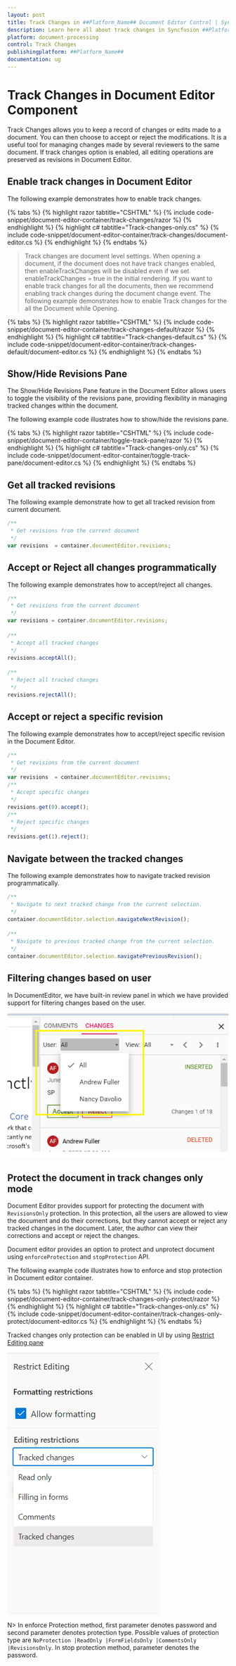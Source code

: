 ```yaml
---
layout: post
title: Track Changes in ##Platform_Name## Document Editor Control | Syncfusion
description: Learn here all about track changes in Syncfusion ##Platform_Name## Document Editor component of Syncfusion Essential JS 2 and more.
platform: document-processing
control: Track Changes
publishingplatform: ##Platform_Name##
documentation: ug
---
```


# Track Changes in Document Editor Component

Track Changes allows you to keep a record of changes or edits made to a document. You can then choose to accept or reject the modifications. It is a useful tool for managing changes made by several reviewers to the same document. If track changes option is enabled, all editing operations are preserved as revisions in Document Editor.

## Enable track changes in Document Editor

The following example demonstrates how to enable track changes.


{% tabs %}
{% highlight razor tabtitle="CSHTML" %}
{% include code-snippet/document-editor-container/track-changes/razor %}
{% endhighlight %}
{% highlight c# tabtitle="Track-changes-only.cs" %}
{% include code-snippet/document-editor-container/track-changes/document-editor.cs %}
{% endhighlight %}
{% endtabs %}

>Track changes are document level settings. When opening a document, if the document does not have track changes enabled, then enableTrackChanges will be disabled even if we set enableTrackChanges = true in the initial rendering. If you want to enable track changes for all the documents, then we recommend enabling track changes during the document change event. The following example demonstrates how to enable Track changes for the all the Document while Opening.


{% tabs %}
{% highlight razor tabtitle="CSHTML" %}
{% include code-snippet/document-editor-container/track-changes-default/razor %}
{% endhighlight %}
{% highlight c# tabtitle="Track-changes-default.cs" %}
{% include code-snippet/document-editor-container/track-changes-default/document-editor.cs %}
{% endhighlight %}
{% endtabs %}
## Show/Hide Revisions Pane
 
The Show/Hide Revisions Pane feature in the Document Editor allows users to toggle the visibility of the revisions pane, providing flexibility in managing tracked changes within the document.
 
The following example code illustrates how to show/hide the revisions pane.


{% tabs %}
{% highlight razor tabtitle="CSHTML" %}
{% include code-snippet/document-editor-container/toggle-track-pane/razor %}
{% endhighlight %}
{% highlight c# tabtitle="Track-changes-only.cs" %}
{% include code-snippet/document-editor-container/toggle-track-pane/document-editor.cs %}
{% endhighlight %}
{% endtabs %}
## Get all tracked revisions

The following example demonstrate how to get all tracked revision from current document.

```typescript
/**
 * Get revisions from the current document
 */
var revisions  = container.documentEditor.revisions;
```

## Accept or Reject all changes programmatically

The following example demonstrates how to accept/reject all changes.

```typescript
/**
 * Get revisions from the current document
 */
var revisions = container.documentEditor.revisions;

/**
 * Accept all tracked changes
 */
revisions.acceptAll();

/**
 * Reject all tracked changes
 */
revisions.rejectAll();
```

## Accept or reject a specific revision

The following example demonstrates how to accept/reject specific revision in the Document Editor.

```typescript
/**
 * Get revisions from the current document
 */
var revisions  = container.documentEditor.revisions;
/**
 * Accept specific changes
 */
revisions.get(0).accept();
/**
 * Reject specific changes
 */
revisions.get(1).reject();
```

## Navigate between the tracked changes

The following example demonstrates how to navigate tracked revision programmatically.

```typescript
/**
 * Navigate to next tracked change from the current selection.
 */
container.documentEditor.selection.navigateNextRevision();

/**
 * Navigate to previous tracked change from the current selection.
 */
container.documentEditor.selection.navigatePreviousRevision();
```

## Filtering changes based on user

In DocumentEditor, we have built-in review panel in which we have provided support for filtering changes based on the user.

![Track changes](images/track-changes.png)

## Protect the document in track changes only mode

Document Editor provides support for protecting the document with `RevisionsOnly` protection. In this protection, all the users are allowed to view the document and do their corrections, but they cannot accept or reject any tracked changes in the document. Later, the author can view their corrections and accept or reject the changes.

Document editor provides an option to protect and unprotect document using `enforceProtection` and `stopProtection` API.

The following example code illustrates how to enforce and stop protection in Document editor container.


{% tabs %}
{% highlight razor tabtitle="CSHTML" %}
{% include code-snippet/document-editor-container/track-changes-only-protect/razor %}
{% endhighlight %}
{% highlight c# tabtitle="Track-changes-only.cs" %}
{% include code-snippet/document-editor-container/track-changes-only-protect/document-editor.cs %}
{% endhighlight %}
{% endtabs %}

Tracked changes only protection can be enabled in UI by using [Restrict Editing pane](./document-management#restrict-editing-pane/)

![Enable track changes only protection](images/tracked-changes.png)

N> In enforce Protection method, first parameter denotes password and second parameter denotes protection type. Possible values of protection type are `NoProtection |ReadOnly |FormFieldsOnly |CommentsOnly |RevisionsOnly`. In stop protection method, parameter denotes the password.
